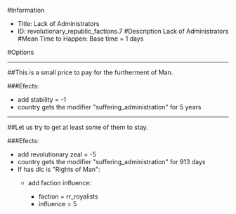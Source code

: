 #Information
 - Title: Lack of Administrators
 - ID: revolutionary_republic_factions.7
#Description
Lack of Administrators
#Mean Time to Happen:
Base time = 1 days

#Options

___
##This is a small price to pay for the furtherment of Man.

###Efects:<ul><li>add stability = -1</li><li>country gets the modifier "suffering_administration" for 5 years</li></ul>

___
##Let us try to get at least some of them to stay.

###Efects:<ul><li>add revolutionary zeal = -5</li><li>country gets the modifier "suffering_administration" for 913 days</li><li>If has dlc is "Rights of Man":</li><ul><li>add faction influence:</li><ul><li>faction = rr_royalists</li><li>influence = 5</li></ul></ul></ul>
